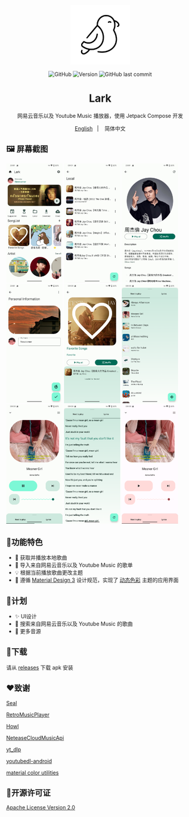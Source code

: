 <p align="center"> 
	<img src="assert/icon.png "  width=160 height=160 >
</p>
<div align="center">
    <img alt="GitHub" src="https://img.shields.io/github/license/mumu12641/Lark?color=brigntgreen&style=flat-square">
     <img alt="Version" src="https://img.shields.io/github/v/release/mumu12641/Lark?color=brigntgreen&style=flat-square">
    <img alt="GitHub last commit" src="https://img.shields.io/github/last-commit/mumu12641/Lark?color=brigntgreen&style=flat-square">
    <h1 align="center">
	Lark
</h1>
<p align="center">
  网易云音乐以及 Youtube Music 播放器，使用 Jetpack Compose 开发
</p>
<p align="center">
 <a href="https://github.com/mumu12641/Lark/blob/master/README.md">English</a> 
&nbsp;&nbsp;| &nbsp;&nbsp;
简体中文
</div>

## :framed_picture: 屏幕截图

<div>
<img src="assert/1.png" width="30%" />
<img src="assert/2.png" width="30%" />
<img src="assert/4.png" width="30%" />
<img src="assert/5.png" width="30%" />
<img src="assert/6.png" width="30%" />
<img src="assert/7.png" width="30%" />
<img src="assert/9.png" width="30%" />
<img src="assert/10.png" width="30%" />
<img src="assert/8.png" width="30%" />
</div>


## :book:功能特色

- :floppy_disk: 获取并播放本地歌曲
- :rocket: 导入来自网易云音乐以及 Youtube Music 的歌单
- :bulb: 根据当前播放歌曲更改主题
- :art: 遵循 [Material Design 3](https://m3.material.io/) 设计规范，实现了 [动态色彩](https://m3.material.io/foundations/customization) 主题的应用界面 

## :pushpin:计划

- :sparkles: UI设计
- :mag_right: 搜索来自网易云音乐以及 Youtube Music 的歌曲
- :link: 更多音源

## :open_file_folder:下载

请从 [releases](https://github.com/mumu12641/Lark/releases) 下载 apk 安装

## :hearts:致谢

 [Seal](https://github.com/JunkFood02/Seal)

 [RetroMusicPlayer](https://github.com/RetroMusicPlayer/RetroMusicPlayer)

 [Howl](https://github.com/Iamlooker/Howl)

[NeteaseCloudMusicApi](https://github.com/Binaryify/NeteaseCloudMusicApi)

[yt_dlp](https://github.com/yt-dlp/yt-dlp) 

[youtubedl-android](https://github.com/yausername/youtubedl-android)

[material color utilities](https://github.com/material-foundation/material-color-utilities)

## :scroll:开源许可证

[Apache License Version 2.0](https://github.com/mumu12641/Lark/blob/master/LICENSE)